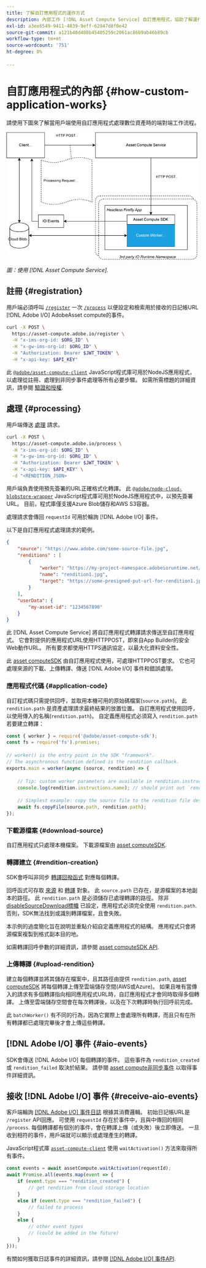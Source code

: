 ```yaml
---
title: 了解自訂應用程式的運作方式
description: 內部工作 [!DNL Asset Compute Service] 自訂應用程式，協助了解運作方式。
exl-id: a3ee6549-9411-4839-9eff-62947d8f0e42
source-git-commit: a121b48d480b45405259c2061ac86b9ab46b89cb
workflow-type: tm+mt
source-wordcount: '751'
ht-degree: 0%

---
```


# 自訂應用程式的內部 {#how-custom-application-works}

請使用下圖來了解當用戶端使用自訂應用程式處理數位資產時的端對端工作流程。

![自訂應用程式工作流程](assets/customworker.png)

*圖：使用 [!DNL Asset Compute Service].*

## 註冊 {#registration}

用戶端必須呼叫 [`/register`](api.md#register) 一次 [`/process`](api.md#process-request) 以便設定和檢索用於接收的日記帳URL [!DNL Adobe I/O] AdobeAsset compute的事件。

```sh
curl -X POST \
  https://asset-compute.adobe.io/register \
  -H "x-ims-org-id: $ORG_ID" \
  -H "x-gw-ims-org-id: $ORG_ID" \
  -H "Authorization: Bearer $JWT_TOKEN" \
  -H "x-api-key: $API_KEY"
```

此 [`@adobe/asset-compute-client`](https://github.com/adobe/asset-compute-client#usage) JavaScript程式庫可用於NodeJS應用程式，以處理從註冊、處理到非同步事件處理等所有必要步驟。 如需所需標題的詳細資訊，請參閱 [驗證和授權](api.md).

## 處理 {#processing}

用戶端傳送 [處理](api.md#process-request) 請求。

```sh
curl -X POST \
  https://asset-compute.adobe.io/process \
  -H "x-ims-org-id: $ORG_ID" \
  -H "x-gw-ims-org-id: $ORG_ID" \
  -H "Authorization: Bearer $JWT_TOKEN" \
  -H "x-api-key: $API_KEY" \
  -d "<RENDITION_JSON>
```

用戶端負責使用預先簽署的URL正確格式化轉譯。 此 [`@adobe/node-cloud-blobstore-wrapper`](https://github.com/adobe/node-cloud-blobstore-wrapper#presigned-urls) JavaScript程式庫可用於NodeJS應用程式中，以預先簽署URL。 目前，程式庫僅支援Azure Blob儲存和AWS S3容器。

處理請求會傳回 `requestId` 可用於輪詢 [!DNL Adobe I/O] 事件。

以下是自訂應用程式處理請求的範例。

```json
{
    "source": "https://www.adobe.com/some-source-file.jpg",
    "renditions" : [
        {
            "worker": "https://my-project-namespace.adobeioruntime.net/api/v1/web/my-namespace-version/my-worker",
            "name": "rendition1.jpg",
            "target": "https://some-presigned-put-url-for-rendition1.jpg",
        }
    ],
    "userData": {
        "my-asset-id": "1234567890"
    }
}
```

此 [!DNL Asset Compute Service] 將自訂應用程式轉譯請求傳送至自訂應用程式。 它會對提供的應用程式URL使用HTTPPOST，即來自App Builder的安全Web動作URL。 所有要求都使用HTTPS通訊協定，以最大化資料安全性。

此 [asset computeSDK](https://github.com/adobe/asset-compute-sdk#adobe-asset-compute-worker-sdk) 由自訂應用程式使用，可處理HTTPPOST要求。 它也可處理來源的下載、上傳轉譯、傳送 [!DNL Adobe I/O] 事件和錯誤處理。

<!-- TBD: Add the application diagram. -->

### 應用程式代碼 {#application-code}

自訂程式碼只需提供回呼，並取用本機可用的原始碼檔案(`source.path`)。 此 `rendition.path` 是資產處理請求最終結果的放置位置。 自訂應用程式使用回呼，以使用傳入的名稱(`rendition.path`)。 自定義應用程式必須寫入 `rendition.path` 若要建立轉譯：

```javascript
const { worker } = require('@adobe/asset-compute-sdk');
const fs = require('fs').promises;

// worker() is the entry point in the SDK "framework".
// The asynchronous function defined is the rendition callback.
exports.main = worker(async (source, rendition) => {

    // Tip: custom worker parameters are available in rendition.instructions.
    console.log(rendition.instructions.name); // should print out `rendition.jpg`.

    // Simplest example: copy the source file to the rendition file destination so as to transfer the asset as is without processing.
    await fs.copyFile(source.path, rendition.path);
});
```

### 下載源檔案 {#download-source}

自訂應用程式只處理本機檔案。 下載源檔案由 [asset computeSDK](https://github.com/adobe/asset-compute-sdk#adobe-asset-compute-worker-sdk).

### 轉譯建立 {#rendition-creation}

SDK會呼叫非同步 [轉譯回撥函式](https://github.com/adobe/asset-compute-sdk#rendition-callback-for-worker-required) 對應每個轉譯。

回呼函式可存取 [來源](https://github.com/adobe/asset-compute-sdk#source) 和 [轉譯](https://github.com/adobe/asset-compute-sdk#rendition) 對象。 此 `source.path` 已存在，是源檔案的本地副本的路徑。 此 `rendition.path` 是必須儲存已處理轉譯的路徑。 除非 [disableSourceDownload標幟](https://github.com/adobe/asset-compute-sdk#worker-options-optional) 已設定，應用程式必須完全使用 `rendition.path`. 否則，SDK無法找到或識別轉譯檔案，且會失敗。

本示例的過度簡化旨在說明並重點介紹自定義應用程式的結構。 應用程式只會將源檔案複製到格式副本目的地。

如需轉譯回呼參數的詳細資訊，請參閱 [asset computeSDK API](https://github.com/adobe/asset-compute-sdk#api-details).

### 上傳轉譯 {#upload-rendition}

建立每個轉譯並將其儲存在檔案中，且其路徑由提供 `rendition.path`, [asset computeSDK](https://github.com/adobe/asset-compute-sdk#adobe-asset-compute-worker-sdk) 將每個轉譯上傳至雲端儲存空間(AWS或Azure)。 如果且唯有當傳入的請求有多個轉譯指向相同應用程式URL時，自訂應用程式才會同時取得多個轉譯。 上傳至雲端儲存空間會在每次轉譯後，以及在下次轉譯時執行回呼前完成。

此 `batchWorker()` 有不同的行為，因為它實際上會處理所有轉譯，而且只有在所有轉譯都已處理完畢後才會上傳這些轉譯。

## [!DNL Adobe I/O] 事件 {#aio-events}

SDK會傳送 [!DNL Adobe I/O] 每個轉譯的事件。 這些事件為 `rendition_created` 或 `rendition_failed` 取決於結果。 請參閱 [asset compute非同步事件](api.md#asynchronous-events) 以取得事件詳細資訊。

## 接收 [!DNL Adobe I/O] 事件 {#receive-aio-events}

客戶端輪詢 [[!DNL Adobe I/O] 事件日誌](https://www.adobe.io/apis/experienceplatform/events/ioeventsapi.html#/Journaling) 根據其消費邏輯。 初始日記帳URL是 `/register` API回應。 可使用 `requestId` 存在於事件中，且與中傳回的相同 `/process`. 每個轉譯都有個別的事件，會在轉譯上傳（或失敗）後立即傳送。 一旦收到相符的事件，用戶端就可以顯示或處理產生的轉譯。

JavaScript程式庫 [`asset-compute-client`](https://github.com/adobe/asset-compute-client#usage) 使用 `waitActivation()` 方法來取得所有事件。

```javascript
const events = await assetCompute.waitActivation(requestId);
await Promise.all(events.map(event => {
    if (event.type === "rendition_created") {
        // get rendition from cloud storage location
    }
    else if (event.type === "rendition_failed") {
        // failed to process
    }
    else {
        // other event types
        // (could be added in the future)
    }
}));
```

有關如何獲取日誌事件的詳細資訊，請參閱 [[!DNL Adobe I/O] 事件API](https://www.adobe.io/apis/experienceplatform/events/ioeventsapi.html#!adobedocs/adobeio-events/master/events-api-reference.yaml).

<!-- TBD:
* Illustration of the controls/data flow.
* Basic overview, in text and not code, of how an application works.
-->

